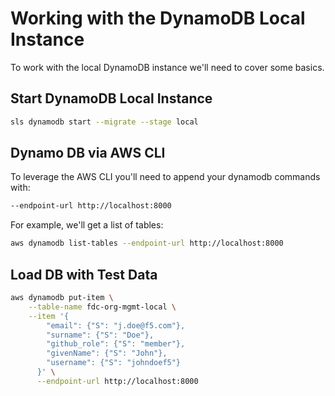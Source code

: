 # Working with the DynamoDB Local Instance
To work with the local DynamoDB instance we'll need to cover some basics.

## Start DynamoDB Local Instance
```bash
sls dynamodb start --migrate --stage local
```
## Dynamo DB via AWS CLI
To leverage the AWS CLI you'll need to append your dynamodb commands with:
```bash
--endpoint-url http://localhost:8000
```

For example, we'll get a list of tables:
```bash
aws dynamodb list-tables --endpoint-url http://localhost:8000
```

## Load DB with Test Data
```bash
aws dynamodb put-item \
    --table-name fdc-org-mgmt-local \
    --item '{
        "email": {"S": "j.doe@f5.com"},
        "surname": {"S": "Doe"},
        "github_role": {"S": "member"},
        "givenName": {"S": "John"},
        "username": {"S": "johndoef5"}
      }' \
      --endpoint-url http://localhost:8000
```